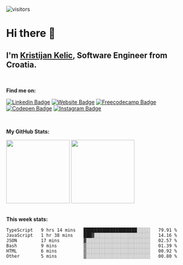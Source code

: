 ![visitors](https://visitor-badge.glitch.me/badge?page_id=KristijanKelic)

# Hi there 👋

## I'm <a href="https://kristijankelic.vercel.app" target="_blank">Kristijan Kelic</a>, Software Engineer from Croatia.

<br/>

**Find me on:**

[![Linkedin Badge](https://img.shields.io/badge/linkedin-%230077B5.svg?style=for-the-badge&logo=linkedin&logoColor=white)](https://linkedin.com/in/kristijankelic/)
[![Website Badge](https://img.shields.io/badge/website-3d89fc?style=for-the-badge&logo=google%20chrome&logoColor=white)](https://kristijankelic.vercel.app/)
[![Freecodecamp Badge](https://img.shields.io/badge/Freecodecamp-%23123.svg?&style=for-the-badge&logo=freecodecamp&logoColor=green)](https://www.freecodecamp.org/kristijankelic/)
[![Codepen Badge](https://img.shields.io/badge/Codepen-000000?style=for-the-badge&logo=codepen&logoColor=white)](https://codepen.io/KristijanKelic/)
[![Instagram Badge](https://img.shields.io/badge/Instagram-%23E4405F.svg?style=for-the-badge&logo=Instagram&logoColor=white)](https://www.instagram.com/kristijankelic/)

<br/>

**My GitHub Stats:**

<div>
  <img height="170em" src="https://github-readme-stats.vercel.app/api?username=KristijanKelic&show_icons=true&hide_border=true&count_private=true&include_all_commits=true&theme=dark" />
  <img height="170em" src="https://github-readme-stats.vercel.app/api/top-langs/?username=KristijanKelic&show_icons=true&hide_border=true&layout=compact&theme=dark"/>
</div>

<br/>

**This week stats:**

<!--START_SECTION:waka-->

```text
TypeScript   9 hrs 14 mins   ████████████████████░░░░░   79.91 %
JavaScript   1 hr 38 mins    ███▓░░░░░░░░░░░░░░░░░░░░░   14.16 %
JSON         17 mins         ▓░░░░░░░░░░░░░░░░░░░░░░░░   02.57 %
Bash         9 mins          ▒░░░░░░░░░░░░░░░░░░░░░░░░   01.39 %
HTML         6 mins          ▒░░░░░░░░░░░░░░░░░░░░░░░░   00.92 %
Other        5 mins          ▒░░░░░░░░░░░░░░░░░░░░░░░░   00.80 %
```

<!--END_SECTION:waka-->

